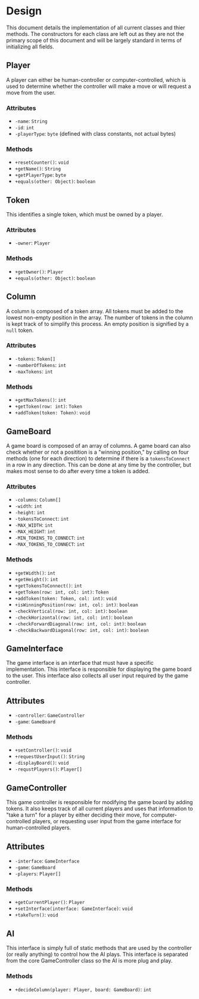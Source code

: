 # Design
This document details the implementation of all current classes and thier methods.
The constructors for each class are left out as they are not the primary scope
of this document and will be largely standard in terms of initializing all fields.

## Player
A player can either be human-controller or computer-controlled, which is used
to determine whether the controller will make a move or will request a move from
the user.
### Attributes
* `-name`: `String`
* `-id`: `int`
* `-playerType`: `byte` (defined with class constants, not actual bytes)
### Methods
* `+resetCounter()`: `void`
* `+getName()`: `String`
* `+getPlayerType`: `byte`
* `+equals(other: Object)`: `boolean`

## Token
This identifies a single token, which must be owned by a player.
### Attributes
* `-owner`: `Player`
### Methods
* `+getOwner()`: `Player`
* `+equals(other: Object)`: `boolean`

## Column
A column is composed of a token array. All tokens must be added to the
lowest non-empty position in the array. The number of tokens in the column is
kept track of to simplify this process. An empty position is signified by a
`null` token.
### Attributes
* `-tokens`: `Token[]`
* `-numberOfTokens`: `int`
* `-maxTokens`: `int`
### Methods
* `+getMaxTokens()`: `int`
* `+getToken(row: int)`: `Token`
* `+addToken(token: Token)`: `void`

## GameBoard
A game board is composed of an array of columns. A game board can also check
whether or not a positition is a "winning position," by calling on four methods
(one for each direction) to determine if there is a `tokensToConnect` in a row
in any direction. This can be done at any time by the controller, but makes most
sense to do after every time a token is added.
### Attributes
* `-columns`: `Column[]`
* `-width`: `int`
* `-height`: `int`
* `-tokensToConnect`: `int`
* `-MAX_WIDTH`: `int`
* `-MAX_HEIGHT`: `int`
* `-MIN_TOKENS_TO_CONNECT`: `int`
* `-MAX_TOKENS_TO_CONNECT`: `int`
### Methods
* `+getWidth()`: `int`
* `+getHeight()`: `int`
* `+getTokensToConnect()`: `int`
* `+getToken(row: int, col: int)`: `Token`
* `+addToken(token: Token, col: int)`: `void`
* `+isWinningPosition(row: int, col: int)`: `boolean`
* `-checkVertical(row: int, col: int)`: `boolean`
* `-checkHorizontal(row: int, col: int)`: `boolean`
* `-checkForwardDiagonal(row: int, col: int)`: `boolean`
* `-checkBackwardDiagonal(row: int, col: int)`: `boolean`

## GameInterface
The game interface is an interface that must have a specific implementation.
This interface is responsible for displaying the game board to the user.
This interface also collects all user input required by the game controller.
## Attributes
* `-controller`: `GameController`
* `-game`: `GameBoard`
### Methods
* `+setController()`: `void`
* `+requestUserInput()`: `String`
* `-displayBoard()`: `void`
* `-requstPlayers()`: `Player[]`

## GameController
This game controller is responsible for modifying the game board by adding tokens.
It also keeps track of all current players and uses that information to "take a turn"
for a player by either deciding their move, for computer-controlled players, or
requesting user input from the game interface for human-controlled players.
## Attributes
* `-interface`: `GameInterface`
* `-game`: `GameBoard`
* `-players`: `Player[]`
### Methods
* `+getCurrentPlayer()`: `Player`
* `+setInterface(interface: GameInterface)`: `void`
* `+takeTurn()`: `void`

## AI
This interface is simply full of static methods that are used by the controller (or
really anything) to control how the AI plays.
This interface is separated from the core GameController class so the AI is more
plug and play.
### Methods
* `+decideColumn(player: Player, board: GameBoard)`: `int`
